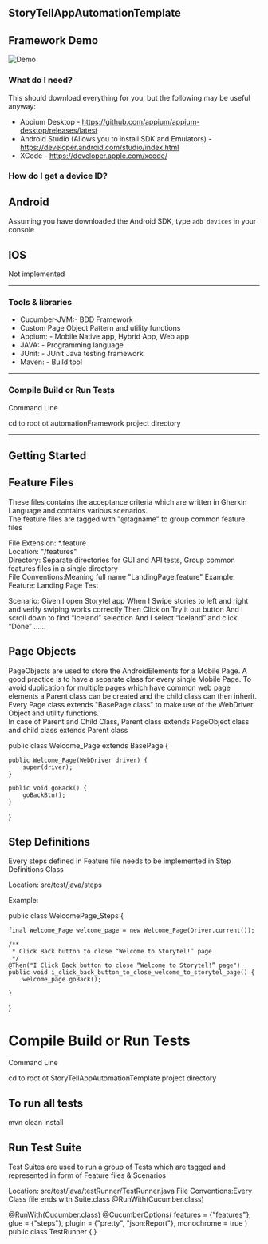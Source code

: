 StoryTellAppAutomationTemplate
--------------------------------------------------------------------

Framework Demo
--------------------------------------------------------------------
![Demo](https://github.com/TahsinYoltay/files/blob/master/AndroidAutomationVideoGifV1.gif)

### What do I need?

This should download everything for you, but the following may be useful anyway:

- Appium Desktop - https://github.com/appium/appium-desktop/releases/latest 
- Android Studio (Allows you to install SDK and Emulators) - https://developer.android.com/studio/index.html
- XCode - https://developer.apple.com/xcode/

### How do I get a device ID?

## Android

Assuming you have downloaded the Android SDK, type ```adb devices``` in your console

## IOS

Not implemented

--------------------------------------------------------------------

### Tools & libraries

- Cucumber-JVM:- BDD Framework
- Custom Page Object Pattern and utility functions
- Appium: - Mobile Native app, Hybrid App, Web app
- JAVA: - Programming language
- JUnit: - JUnit Java testing framework
- Maven: - Build tool

--------------------------------------------------------------------

### Compile Build or Run Tests

Command Line

cd to root ot automationFramework project directory

--------------------------------------------------------------------

Getting Started
--------------------------------------------------------------------

Feature Files
-------------------------------------------------------------------

These files contains the acceptance criteria which are written in Gherkin Language and contains various scenarios.  
The feature files are tagged with "@tagname" to group common feature files 

File Extension:  *.feature    
Location: "/features"      
Directory:  Separate directories for GUI and API tests, Group common features files in a 
single directory    
File Conventions:Meaning full name "LandingPage.feature"
Example:   
Feature: Landing Page Test

  Scenario:
    Given I open Storytel app
    When I Swipe stories to left and right and verify swiping works correctly
    Then Click on Try it out button
    And I scroll down to find “Iceland” selection
    And I select “Iceland” and click “Done”
    ......


Page Objects
-------------------------------------------------------------------
PageObjects are used to store the AndroidElements for a Mobile Page.
A good practice is to have a separate class for every single Mobile Page.
To avoid duplication for multiple pages which have common web page elements a Parent class can be created 
and the child class can then inherit.  
Every Page  class extends "BasePage.class" to make use of the WebDriver Object and utility functions.  
In case of Parent and Child Class, Parent class extends PageObject class and child class extends Parent class  

public class Welcome_Page extends BasePage {

    public Welcome_Page(WebDriver driver) {
        super(driver);
    }

    public void goBack() {
        goBackBtn();
    }

}

Step Definitions
--------------------------------------------------------------------
Every steps defined in Feature file needs to be implemented in Step Definitions Class

Location: src/test/java/steps

Example:  

public class WelcomePage_Steps {

    final Welcome_Page welcome_page = new Welcome_Page(Driver.current());

    /**
     * Click Back button to close “Welcome to Storytel!” page
     */
    @Then("I Click Back button to close “Welcome to Storytel!” page")
    public void i_click_back_button_to_close_welcome_to_storytel_page() {
        welcome_page.goBack();

    }

}


Compile Build or Run Tests
==========================

Command Line

cd to root ot StoryTellAppAutomationTemplate project directory


To run all tests
------------------------
mvn clean install  


Run Test Suite
--------------------------------------------------------------------
Test Suites are used to run a group of Tests which are tagged and represented in form of Feature files & Scenarios

Location: src/test/java/testRunner/TestRunner.java
File Conventions:Every Class file ends with Suite.class @RunWith(Cucumber.class) 


@RunWith(Cucumber.class)
@CucumberOptions(
        features = {"features"},
        glue = {"steps"},
        plugin = {"pretty", "json:Report"},
        monochrome = true
)
public class TestRunner {
}

  
